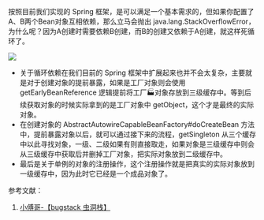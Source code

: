 按照目前我们实现的 Spring 框架，是可以满足一个基本需求的，但如果你配置了A、B两个Bean对象互相依赖，那么立马会抛出
java.lang.StackOverflowError，为什么呢？因为A创建时需要依赖B创建，而B的创建又依赖于A创建，就这样死循环了。

![](https://bugstack.cn/assets/images/spring/spring-17-04.png)

- 关于循环依赖在我们目前的 Spring 框架中扩展起来也并不会太复杂，主要就是对于创建对象的提前暴露，如果是工厂对象则会使用
  getEarlyBeanReference 逻辑提前将工厂🏭对象存放到三级缓存中。等到后续获取对象的时候实际拿到的是工厂对象中
  getObject，这个才是最终的实际对象。
- 在创建对象的 AbstractAutowireCapableBeanFactory#doCreateBean 方法中，提前暴露对象以后，就可以通过接下来的流程，getSingleton
  从三个缓存中以此寻找对象，一级、二级如果有则直接取走，如果对象是三级缓存中则会从三级缓存中获取后并删掉工厂对象，把实际对象放到二级缓存中。
- 最后是关于单例的对象的注册操作，这个注册操作就是把真实的实际对象放到一级缓存中，因为此时它已经是一个成品对象了。

参考文献：

1. [小傅哥-【bugstack 虫洞栈】](https://bugstack.cn/)